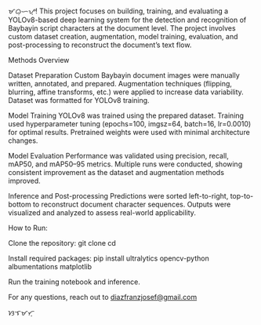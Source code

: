 ᜋᜊᜓᜑᜌ᜔!
This project focuses on building, training, and evaluating a YOLOv8-based deep learning system for the detection and recognition of Baybayin script characters at the document level. The project involves custom dataset creation, augmentation, model training, evaluation, and post-processing to reconstruct the document’s text flow.

Methods Overview

Dataset Preparation
  Custom Baybayin document images were manually written, annotated, and prepared.
  Augmentation techniques (flipping, blurring, affine transforms, etc.) were applied to increase data variability.
  Dataset was formatted for YOLOv8 training.

Model Training
  YOLOv8 was trained using the prepared dataset.
  Training used hyperparameter tuning (epochs=100, imgsz=64, batch=16, lr=0.0010) for optimal results.
  Pretrained weights were used with minimal architecture changes.

Model Evaluation
  Performance was validated using precision, recall, mAP50, and mAP50–95 metrics.
  Multiple runs were conducted, showing consistent improvement as the dataset and augmentation methods improved.

Inference and Post-processing
  Predictions were sorted left-to-right, top-to-bottom to reconstruct document character sequences.
  Outputs were visualized and analyzed to assess real-world applicability.

How to Run:

Clone the repository:
git clone <repo-url>
cd <repo-folder>

Install required packages:
pip install ultralytics opencv-python albumentations matplotlib

Run the training notebook and inference.

For any questions, reach out to diazfranzjosef@gmail.com

ᜐᜎᜋᜆ᜔
